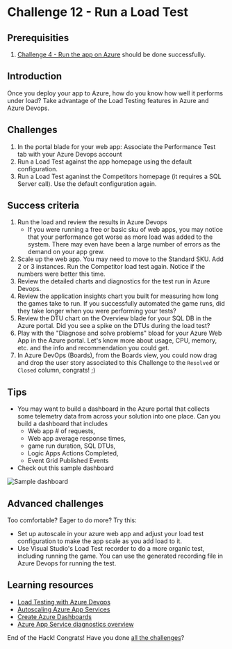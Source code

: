 # Challenge 12 - Run a Load Test

## Prerequisities

1. [Challenge 4 - Run the app on Azure](./RunOnAzure.md) should be done successfully.

## Introduction

Once you deploy your app to Azure, how do you know how well it performs under load? Take advantage of the Load Testing features in Azure and Azure Devops.

## Challenges

1. In the portal blade for your web app: Associate the Performance Test tab with your Azure Devops account
1. Run a Load Test against the app homepage using the default configuration.
1. Run a Load Test aganinst the Competitors homepage (it requires a SQL Server call). Use the default configuration again.

## Success criteria

1. Run the load and review the results in Azure Devops
    * If you were running a free or basic sku of web apps, you may notice that your performance got worse as more load was added to the system. There may even have been a large number of errors as the demand on your app grew.
1. Scale up the web app. You may need to move to the Standard SKU. Add 2 or 3 instances. Run the Competitor load test again. Notice if the numbers were better this time.
1. Review the detailed charts and diagnostics for the test run in Azure Devops.
1. Review the application insights chart you built for measuring how long the games take to run. If you successfully automated the game runs, did they take longer when you were performing your tests?
1. Review the DTU chart on the Overview blade for your SQL DB in the Azure portal. Did you see a spike on the DTUs during the load test? 
1. Play with the "Diagnose and solve problems" bload for your Azure Web App in the Azure portal. Let's know more about usage, CPU, memory, etc. and the info and recommendation you could get.
1. In Azure DevOps (Boards), from the Boards view, you could now drag and drop the user story associated to this Challenge to the `Resolved` or `Closed` column, congrats! ;)

## Tips

* You may want to build a dashboard in the Azure portal that collects some telemetry data from across your solution into one place. Can you build a dashboard that includes 
    * Web app # of requests, 
    * Web app average response times, 
    * game run duration, SQL DTUs, 
    * Logic Apps Actions Completed, 
    * Event Grid Published Events
* Check out this sample dashboard

![Sample dashboard](images/dashboard.png)

## Advanced challenges

Too comfortable? Eager to do more? Try this:

* Set up autoscale in your azure web app and adjust your load test configuration to make the app scale as you add load to it.
* Use Visual Studio's Load Test recorder to do a more organic test, including running the game. You can use the generated recording file in Azure Devops for running the test.

## Learning resources

* [Load Testing with Azure Devops](https://docs.microsoft.com/en-us/azure/devops/test/load-test/getting-started-with-performance-testing?view=vsts)
* [Autoscaling Azure App Services](https://docs.microsoft.com/en-us/azure/monitoring-and-diagnostics/monitoring-autoscale-get-started)
* [Create Azure Dashboards](https://docs.microsoft.com/en-us/azure/azure-portal/azure-portal-dashboards)
* [Azure App Service diagnostics overview](https://docs.microsoft.com/en-us/azure/app-service/app-service-diagnostics)

End of the Hack! Congrats! Have you done [all the challenges](../README.md)?